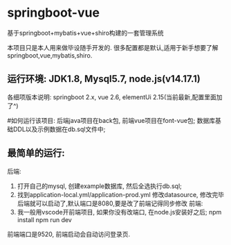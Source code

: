 # springboot-vue
基于springboot+mybatis+vue+shiro构建的一套管理系统

本项目只是本人用来做毕设随手开发的. 很多配置都是默认,适用于新手想要了解springboot,vue,mybatis,shiro.

## 运行环境: JDK1.8, Mysql5.7, node.js(v14.17.1)
各细项版本说明: springboot 2.x, vue 2.6, elementUi 2.15(当前最新,配置里面加了^)

#如何运行该项目:
后端java项目在back包, 前端vue项目在font-vue包; 数据库基础DDL以及示例数据在db.sql文件中; 
## 最简单的运行:
后端:
1. 打开自己的mysql, 创建example数据库, 然后全选执行db.sql; 
2. 找到application-local.yml/application-prod.yml 修改datasource, 修改完毕后端就可以启动了,默认端口是8080,要是改了前端记得同步修改
前端: 
1. 我一般用vscode开前端项目, 如果你没有改端口, 在node.js安装好之后;
npm install
npm run dev

前端端口是9520, 前端启动会自动访问登录页.

